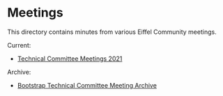 # Meetings

This directory contains minutes from various Eiffel Community meetings.

Current:

* [Technical Committee Meetings 2021](MEETINGS_TC_2021.md)

Archive:

* [Bootstrap Technical Committee Meeting Archive](MEETINGS_BTC.md)
